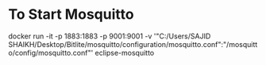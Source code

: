 # To Start Mosquitto

docker run -it -p 1883:1883 -p 9001:9001 -v '"C:/Users/SAJID SHAIKH/Desktop/Bitlite/mosquitto/configuration/mosquitto.conf":"/mosquitto/config/mosquitto.conf"' eclipse-mosquitto
